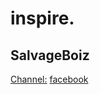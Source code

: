 # inspire.
## SalvageBoiz
[Channel:](https://www.youtube.com/channel/UCEhUBhCllFMrPtfqQPv8Y-g)
[facebook](https://www.facebook.com/salvageboiz)
